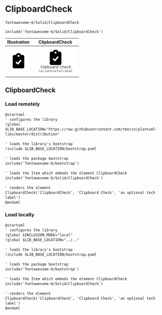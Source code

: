 # ClipboardCheck


```text
fontawesome-6/Solid/ClipboardCheck
```

```text
include('fontawesome-6/Solid/ClipboardCheck')
```



| Illustration | ClipboardCheck |
| :---: | :---: |
| ![illustration for Illustration](../../fontawesome-6/Solid/ClipboardCheck.png) | ![illustration for ClipboardCheck](../../fontawesome-6/Solid/ClipboardCheck.Local.png) |




## ClipboardCheck

### Load remotely
```plantuml
@startuml
' configures the library
!global $LIB_BASE_LOCATION="https://raw.githubusercontent.com/tmorin/plantuml-libs/master/distribution"

' loads the library's bootstrap
!include $LIB_BASE_LOCATION/bootstrap.puml

' loads the package bootstrap
include('fontawesome-6/bootstrap')

' loads the Item which embeds the element ClipboardCheck
include('fontawesome-6/Solid/ClipboardCheck')

' renders the element
ClipboardCheck('ClipboardCheck', 'Clipboard Check', 'an optional tech label')
@enduml
```

### Load locally
```plantuml
@startuml
' configures the library
!global $INCLUSION_MODE="local"
!global $LIB_BASE_LOCATION="../.."

' loads the library's bootstrap
!include $LIB_BASE_LOCATION/bootstrap.puml

' loads the package bootstrap
include('fontawesome-6/bootstrap')

' loads the Item which embeds the element ClipboardCheck
include('fontawesome-6/Solid/ClipboardCheck')

' renders the element
ClipboardCheck('ClipboardCheck', 'Clipboard Check', 'an optional tech label')
@enduml
```

